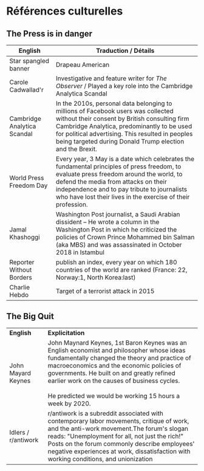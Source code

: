 # Références culturelles

## The Press is in danger

| English | Traduction / Détails |
| --- | --- |
| Star spangled banner | Drapeau American |
| Carole Cadwallad'r | Investigative and feature writer for *The Observer* / Played a key role into the Cambridge Analytica Scandal |
| Cambridge Analytica Scandal | In the 2010s, personal data belonging to millions of Facebook users was collected without their consent by British consulting firm Cambridge Analytica, predominantly to be used for political advertising. This resulted in peoples being targeted during Donald Trump election and the Brexit. |
| World Press Freedom Day | Every year, 3 May is a date which celebrates the fundamental principles of press freedom, to evaluate press freedom around the world, to defend the media from attacks on their independence and to pay tribute to journalists who have lost their lives in the exercise of their profession. |
| Jamal Khashoggi | Washington Post journalist, a Saudi Arabian dissident – He wrote a column in the Washington Post in which he criticized the policies of Crown Prince Mohammed bin Salman (aka MBS) and was assassinated in October 2018 in Istambul |
| Reporter Without Borders | publish an index, every year on which 180 countries of the world are ranked (France: 22, Norway:1, North Korea:last) |
| Charlie Hebdo | Target of a terrorist attack in 2015 |

## The Big Quit

|     |     |
| --- | --- |
| **English** | **Explicitation** |
| John Mayard Keynes | John Maynard Keynes, 1st Baron Keynes was an English economist and philosopher whose ideas fundamentally changed the theory and practice of macroeconomics and the economic policies of governments. He built on and greatly refined earlier work on the causes of business cycles. <br><br>He predicted we would be working 15 hours a week by 2020. |
| Idlers / r/antiwork | r/antiwork is a subreddit associated with contemporary labor movements, critique of work, and the anti-work movement.The forum's slogan reads: "Unemployment for all, not just the rich!" Posts on the forum commonly describe employees' negative experiences at work, dissatisfaction with working conditions, and unionization |
